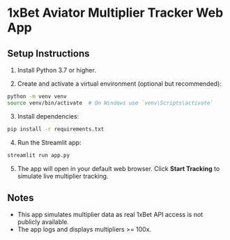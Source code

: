 # 1xBet Aviator Multiplier Tracker Web App

## Setup Instructions

1. Install Python 3.7 or higher.

2. Create and activate a virtual environment (optional but recommended):

```bash
python -m venv venv
source venv/bin/activate  # On Windows use `venv\Scripts\activate`
```

3. Install dependencies:

```bash
pip install -r requirements.txt
```

4. Run the Streamlit app:

```bash
streamlit run app.py
```

5. The app will open in your default web browser. Click **Start Tracking** to simulate live multiplier tracking.

## Notes

- This app simulates multiplier data as real 1xBet API access is not publicly available.
- The app logs and displays multipliers >= 100x.